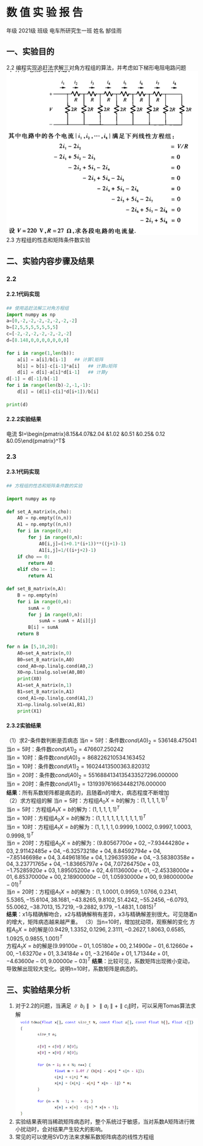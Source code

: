 # 数 值 实 验 报 告

年级 2021级 班级 电车所研究生一班 姓名 郜佳雨

## 一、实验目的

2.2 编程实现追赶法求解三对角方程组的算法，并考虑如下梯形电阻电路问题
![2.2](img/mk-2022-03-29-18-12-28.png)
2.3 方程组的性态和矩阵条件数实验

## 二、实验内容步骤及结果

### 2.2

#### 2.2.1代码实现

```python
## 使用追赶法解三对角方程组
import numpy as np
a=[0,-2,-2,-2,-2,-2,-2,-2]
b=[2,5,5,5,5,5,5,5]
c=[-2,-2,-2,-2,-2,-2,-2]
d=[8.148,0,0,0,0,0,0,0]

for i in range(1,len(b)):
    a[i] = a[i]/b[i-1]   ## 计算l矩阵
    b[i] = b[i]-c[i-1]*a[i]   ## 计算u矩阵
    d[i] = d[i]-a[i]*d[i-1]   ## 计算y
d[-1] = d[-1]/b[-1]
for i in range(len(b)-2,-1,-1):
    d[i] = (d[i]-c[i]*d[i+1])/b[i]

print(d)
```

#### 2.2.2实验结果

电流 $I=\begin{pmatrix}8.15&4.07&2.04 &1.02 &0.51 &0.25& 0.12 &0.05\end{pmatrix}^T$

### 2.3

#### 2.3.1代码实现

```python
## 方程组的性态和矩阵条件数的实验

import numpy as np

def set_A_matrix(n,cho):
    A0 = np.empty((n,n))
    A1 = np.empty((n,n))
    for i in range(0,n):
        for j in range(0,n):
            A0[i,j]=(1+0.1*(i+1))**((j+1)-1)
            A1[i,j]=1/((i+j+2)-1)
    if cho == 0:
        return A0
    elif cho == 1:
        return A1

def set_B_matrix(n,A):
    B = np.empty(n)
    for i in range(0,n):
        sumA = 0
        for j in range(0,n):
            sumA = sumA + A[i][j]
        B[i] = sumA
    return B

for n in [5,10,20]:
    A0=set_A_matrix(n,0)
    B0=set_B_matrix(n,A0)
    cond_A0=np.linalg.cond(A0,2)
    X0=np.linalg.solve(A0,B0)
    print(X0)
    A1=set_A_matrix(n,1)
    B1=set_B_matrix(n,A1)
    cond_A1=np.linalg.cond(A1,2)
    X1=np.linalg.solve(A1,B1)
    print(X1)
```

#### 2.3.2实验结果

（1）求2-条件数判断是否病态
当$n=5$时：条件数$cond(A0)_2=536148.475041$  
当$n=5$时：条件数$cond(A1)_2=476607.250242$  
当$n=10$时：条件数$cond(A0)_2=868226210534.163452$  
当$n=10$时：条件数$cond(A1)_2=16024413500363.820312$  
当$n=20$时：条件数$cond(A0)_2=5516884134135433527296.000000$  
当$n=20$时：条件数$cond(A1)_2=1319397616634482176.000000$  
**结果**：所有系数矩阵都是病态的，且随着n的增大，病态程度不断增加  
（2）求方程组的解
当$n=5$时：方程组$A_0X=b$的解为：$(1,1,1,1,1)^T$  
当$n=5$时：方程组$A_1X=b$的解为：$(1,1,1,1,1)^T$  
当$n=10$时：方程组$A_0X=b$的解为：$(1,1,1,1,1,1,1,1,1,1)^T$  
当$n=10$时：方程组$A_1X=b$的解为：$(1,1,1,1,0.9999 ,1.0002 ,0.9997, 1.0003, 0.9998, 1 )^T$  
当$n=20$时：方程组$A_0X=b$的解为：$( 9.80567700e+02 ,-7.93444280e+03 , 2.91142485e+04 ,-6.32573218e+04,8.84592794e+04, -7.85146698e+04 , 3.44961816e+04 , 1.29635936e+04,-3.58380358e+04,3.23771765e+04, -1.83665797e+04 , 7.07264750e+03,-1.75285920e+03 , 1.89505200e+02 , 4.61136000e+01 ,-2.45338000e+01, 6.85370000e+00 , 2.18900000e-01 , 1.05930000e+00 , 9.98000000e-01)^T$  
当$n=20$时：方程组$A_1X=b$的解为：$(1,1.0001,  0.9959 ,  1.0766 ,  0.2341 ,  5.5365, -15.6104 , 38.1681,-43.8265 ,  9.8102,  51.4242 ,-55.2456  ,-6.0793,  55.0062 ,-38.7013,  15.7219,-9.2882,   9.179 ,  -1.4831 ,  1.0815)^T$  
**结果**：x1与精确解吻合，x2与精确解稍有差异，x3与精确解差别很大。可见随着n的增大，矩阵病态越来越严重。
（3）当n=10时，增加扰动项，观察解的变化
方程$A_0X=b$的解是$(0.9429,1.3352,0.1296,2.3111,-0.2627,1.8063 , 0.6585,1.0925 ,0.9855,1.001)^T$  
方程$A_1X=b$的解是$( 9.99100e-01 , 1.05180e+00 , 2.14900e-01 , 6.12660e+00 ,-1.63270e+01,3.34184e+01 ,-3.21640e+01 , 1.71344e+01 ,-4.63600e-01 , 9.00000e-03)^T$
**结果**：比较可见，系数矩阵出现微小变动，导致解出现较大变化。说明n=10时，系数矩阵是病态的。

## 三、实验结果分析

1. 对于2.2的问题，当满足$\parallel b_i\parallel > \parallel a_i\parallel + \parallel c_i\parallel$时，可以采用Tomas算法求解  
![ss](img/mk-2022-03-29-20-01-24.png)
2. 实验结果表明当稀疏矩阵病态时，整个系统过于敏感，当对系数A矩阵进行微小扰动时，会对结果产生较大的影响。
3. 常见的可以使用SVD方法来求解系数矩阵病态的线性方程组
